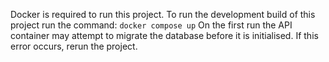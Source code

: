 Docker is required to run this project.
To run the development build of this project run the command:
`docker compose up`
On the first run the API container may attempt to migrate the database before it is initialised.
If this error occurs, rerun the project.
